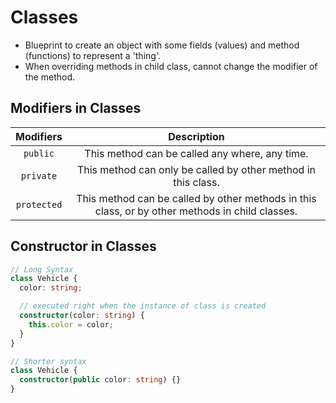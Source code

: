 # Classes

- Blueprint to create an object with some fields (values) and method (functions) to represent a 'thing'.
- When overriding methods in child class, cannot change the modifier of the method.

## Modifiers in Classes

|Modifiers|Description|
|:-:|:-:|
|`public`|This method can be called any where, any time.|
|`private`|This method can only be called by other method in this class.|
|`protected`|This method can be called by other methods in this class, or by other methods in child classes.|

## Constructor in Classes

```ts
// Long Syntax
class Vehicle {
  color: string;

  // executed right when the instance of class is created
  constructor(color: string) {
    this.color = color;
  }
}

// Shorter syntax
class Vehicle {
  constructor(public color: string) {}
}
```
